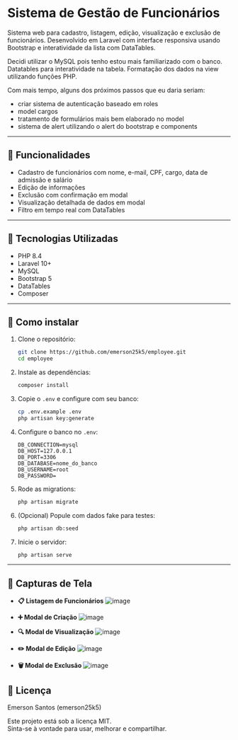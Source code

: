 # Sistema de Gestão de Funcionários

Sistema web para cadastro, listagem, edição, visualização e exclusão de funcionários. 
Desenvolvido em Laravel com interface responsiva usando Bootstrap e interatividade da lista com DataTables.

Decidi utilizar o MySQL pois tenho estou mais familiarizado com o banco. Datatables para interatividade na tabela. Formatação dos dados na view utilizando funções PHP. 

Com mais tempo, alguns dos próximos passos que eu daria seriam:
- criar sistema de autenticação baseado em roles
- model cargos
- tratamento de formulários mais bem elaborado no model
- sistema de alert utilizando o alert do bootstrap e components

---

## 🔧 Funcionalidades

- Cadastro de funcionários com nome, e-mail, CPF, cargo, data de admissão e salário
- Edição de informações
- Exclusão com confirmação em modal
- Visualização detalhada de dados em modal
- Filtro em tempo real com DataTables

---

## 🧰 Tecnologias Utilizadas

- PHP 8.4
- Laravel 10+
- MySQL
- Bootstrap 5
- DataTables
- Composer

---

## 🚀 Como instalar

1. Clone o repositório:
   ```bash
   git clone https://github.com/emerson25k5/employee.git
   cd employee
   ```

2. Instale as dependências:
   ```bash
   composer install
   ```

3. Copie o `.env` e configure com seu banco:
   ```bash
   cp .env.example .env
   php artisan key:generate
   ```

4. Configure o banco no `.env`:
   ```env
   DB_CONNECTION=mysql
   DB_HOST=127.0.0.1
   DB_PORT=3306
   DB_DATABASE=nome_do_banco
   DB_USERNAME=root
   DB_PASSWORD=
   ```

5. Rode as migrations:
   ```bash
   php artisan migrate
   ```

6. (Opcional) Popule com dados fake para testes:
   ```bash
   php artisan db:seed
   ```

7. Inicie o servidor:
   ```bash
   php artisan serve
   ```

---

## 📸 Capturas de Tela

- **📋 Listagem de Funcionários**
  ![image](https://github.com/user-attachments/assets/9c747625-d603-4506-a634-db5d4fd497a3)

  
- **➕ Modal de Criação**
  ![image](https://github.com/user-attachments/assets/00771231-3474-4f54-a3c2-2f6a98fdf655)

  
- **🔍 Modal de Visualização**
  ![image](https://github.com/user-attachments/assets/1ae011f0-a544-43bf-b723-05783586c25b)
  

- **✏️ Modal de Edição**
![image](https://github.com/user-attachments/assets/471b9e30-cad3-46aa-99aa-56e63d61a000)


- **🗑️ Modal de Exclusão**
  ![image](https://github.com/user-attachments/assets/62280997-cb41-4f87-b01f-c1c7d24a633b)


## 📄 Licença

Emerson Santos (emerson25k5)

Este projeto está sob a licença MIT.  
Sinta-se à vontade para usar, melhorar e compartilhar.
